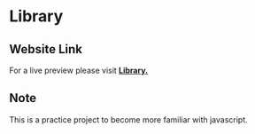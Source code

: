 # Library

## Website Link
For a live preview please visit [__Library.__](https://plan28-06.github.io/Library/)

## Note

This is a practice project to become more familiar with javascript.
